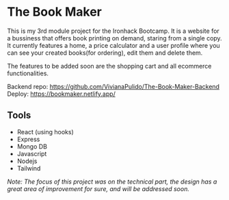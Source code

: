 # The Book Maker
This is my 3rd module project for the Ironhack Bootcamp.
It is a website for a bussiness that offers book printing on demand, staring from a single copy.
It currently features a home, a price calculator and a user profile where you can see your created books(for ordering), edit them and delete them.

The features to be added soon are the shopping cart and all ecommerce functionalities.

Backend repo: https://github.com/VivianaPulido/The-Book-Maker-Backend
Deploy: https://bookmaker.netlify.app/

## Tools
* React (using hooks)
* Express
* Mongo DB
* Javascript
* Nodejs
* Tailwind

*Note: The focus of this project was on the technical part, the design has a great area of improvement for sure, and will be addressed soon.*
